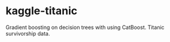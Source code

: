 # kaggle-titanic
 Gradient boosting on decision trees with using CatBoost. Titanic survivorship data.
